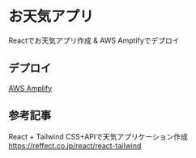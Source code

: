 # お天気アプリ

Reactでお天気アプリ作成 & AWS Amptifyでデプロイ

## デプロイ

[AWS Amplify](https://main.d3jl0mcyte1y3l.amplifyapp.com)


## 参考記事

React + Tailwind CSS+APIで天気アプリケーション作成
https://reffect.co.jp/react/react-tailwind

